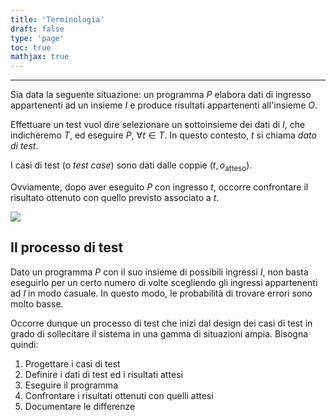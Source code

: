 ```yaml
---
title: 'Terminologia'
draft: false
type: 'page'
toc: true
mathjax: true
---
```


---

Sia data la seguente situazione: un programma $P$ elabora dati di ingresso appartenenti ad un insieme $I$ e produce risultati appartenenti all'insieme $O$.

Effettuare un test vuol dire selezionare un sottoinsieme dei dati di $I$, che indicheremo $T$, ed eseguire $P,\ \forall t \in T$. In questo contesto, $t$ si chiama *dato di test*.

I casi di test (o *test case*) sono dati dalle coppie $(t, o_{\text{atteso}})$.

Ovviamente, dopo aver eseguito $P$ con ingresso $t$, occorre confrontare il risultato ottenuto con quello previsto associato a $t$.

![](../../images/Pasted%20image%2020221219160430.png)

## Il processo di test

Dato un programma $P$ con il suo insieme di possibili ingressi $I$, non basta eseguirlo per un certo numero di volte scegliendo gli ingressi appartenenti ad $I$ in modo casuale. In questo modo, le probabilità di trovare errori sono molto basse.

Occorre dunque un processo di test che inizi dal design dei casi di test in grado di sollecitare il sistema in una gamma di situazioni ampia. Bisogna quindi:

1. Progettare i casi di test
2. Definire i dati di test ed i risultati attesi
3. Eseguire il programma
4. Confrontare i risultati ottenuti con quelli attesi
5. Documentare le differenze
